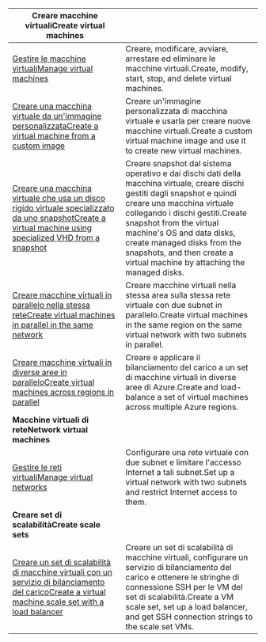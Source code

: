 | <span data-ttu-id="91392-101">**Creare macchine virtuali**</span><span class="sxs-lookup"><span data-stu-id="91392-101">**Create virtual machines**</span></span> || 
|---|---|
| <span data-ttu-id="91392-102">[Gestire le macchine virtuali][1]</span><span class="sxs-lookup"><span data-stu-id="91392-102">[Manage virtual machines][1]</span></span> | <span data-ttu-id="91392-103">Creare, modificare, avviare, arrestare ed eliminare le macchine virtuali.</span><span class="sxs-lookup"><span data-stu-id="91392-103">Create, modify, start, stop, and delete virtual machines.</span></span> |
| <span data-ttu-id="91392-104">[Creare una macchina virtuale da un'immagine personalizzata][2]</span><span class="sxs-lookup"><span data-stu-id="91392-104">[Create a virtual machine from a custom image][2]</span></span> | <span data-ttu-id="91392-105">Creare un'immagine personalizzata di macchina virtuale e usarla per creare nuove macchine virtuali.</span><span class="sxs-lookup"><span data-stu-id="91392-105">Create a custom virtual machine image and use it to create new virtual machines.</span></span> | 
| <span data-ttu-id="91392-106">[Creare una macchina virtuale che usa un disco rigido virtuale specializzato da uno snapshot][3]</span><span class="sxs-lookup"><span data-stu-id="91392-106">[Create a virtual machine using specialized VHD from a snapshot][3]</span></span> | <span data-ttu-id="91392-107">Creare snapshot dal sistema operativo e dai dischi dati della macchina virtuale, creare dischi gestiti dagli snapshot e quindi creare una macchina virtuale collegando i dischi gestiti.</span><span class="sxs-lookup"><span data-stu-id="91392-107">Create snapshot from the virtual machine's OS and data disks, create managed disks from the snapshots, and then create a virtual machine by attaching the managed disks.</span></span> |  
| <span data-ttu-id="91392-108">[Creare macchine virtuali in parallelo nella stessa rete][4]</span><span class="sxs-lookup"><span data-stu-id="91392-108">[Create virtual machines in parallel in the same network][4]</span></span> | <span data-ttu-id="91392-109">Creare macchine virtuali nella stessa area sulla stessa rete virtuale con due subnet in parallelo.</span><span class="sxs-lookup"><span data-stu-id="91392-109">Create virtual machines in the same region on the same virtual network with two subnets in parallel.</span></span> |
| <span data-ttu-id="91392-110">[Creare macchine virtuali in diverse aree in parallelo][5]</span><span class="sxs-lookup"><span data-stu-id="91392-110">[Create virtual machines across regions in parallel][5]</span></span> | <span data-ttu-id="91392-111">Creare e applicare il bilanciamento del carico a un set di macchine virtuali in diverse aree di Azure.</span><span class="sxs-lookup"><span data-stu-id="91392-111">Create and load-balance a set of virtual machines across multiple Azure regions.</span></span> |
| <span data-ttu-id="91392-112">**Macchine virtuali di rete**</span><span class="sxs-lookup"><span data-stu-id="91392-112">**Network virtual machines**</span></span> || 
| <span data-ttu-id="91392-113">[Gestire le reti virtuali][6]</span><span class="sxs-lookup"><span data-stu-id="91392-113">[Manage virtual networks][6]</span></span> | <span data-ttu-id="91392-114">Configurare una rete virtuale con due subnet e limitare l'accesso Internet a tali subnet.</span><span class="sxs-lookup"><span data-stu-id="91392-114">Set up a virtual network with two subnets and restrict Internet access to them.</span></span> |
| <span data-ttu-id="91392-115">**Creare set di scalabilità**</span><span class="sxs-lookup"><span data-stu-id="91392-115">**Create scale sets**</span></span> ||
| <span data-ttu-id="91392-116">[Creare un set di scalabilità di macchine virtuali con un servizio di bilanciamento del carico][7]</span><span class="sxs-lookup"><span data-stu-id="91392-116">[Create a virtual machine scale set with a load balancer][7]</span></span> | <span data-ttu-id="91392-117">Creare un set di scalabilità di macchine virtuali, configurare un servizio di bilanciamento del carico e ottenere le stringhe di connessione SSH per le VM del set di scalabilità.</span><span class="sxs-lookup"><span data-stu-id="91392-117">Create a VM scale set, set up a load balancer, and get SSH connection strings to the scale set VMs.</span></span> |

[1]: ../java-sdk-manage-virtual-machines.md
[2]: https://azure.microsoft.com/resources/samples/managed-disk-java-create-virtual-machine-using-custom-image/
[3]: https://azure.microsoft.com/resources/samples/managed-disk-java-create-virtual-machine-using-specialized-disk-from-vhd/
[4]: https://azure.microsoft.com/resources/samples/compute-java-manage-virtual-machines-in-parallel/
[5]: ../java-sdk-virtual-machines-in-parallel.md
[6]: ../java-sdk-manage-virtual-networks.md
[7]: ../java-sdk-manage-vm-scalesets.md